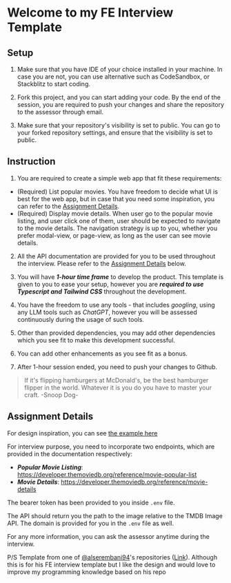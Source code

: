 # Welcome to my FE Interview Template

## Setup

1. Make sure that you have IDE of your choice installed in your machine. In case you are not, you can use alternative such as CodeSandbox, or Stackblitz to start coding.

2. Fork this project, and you can start adding your code. By the end of the session, you are required to push your changes and share the repository to the assessor through email.

3. Make sure that your repository's visibility is set to public. You can go to your forked repository settings, and ensure that the visibility is set to public.

## Instruction

1. You are required to create a simple web app that fit these requirements:

- (Required) List popular movies. You have freedom to decide what UI is best for the web app, but in case that you need some inspiration, you can refer to the [Assignment Details](#assignment-details).
- (Required) Display movie details. When user go to the popular movie listing, and user click one of them, user should be expected to navigate to the movie details. The navigation strategy is up to you, whether you prefer modal-view, or page-view, as long as the user can see movie details.

2. All the API documentation are provided for you to be used throughout the interview. Please refer to the [Assignment Details](#assignment-details) below.

3. You will have **_1-hour time frame_** to develop the product. This template is given to you to ease your setup, however you are **_required to use Typescript and Tailwind CSS_** throughout the development.

4. You have the freedom to use any tools - that includes _googling_, using any LLM tools such as _ChatGPT_, however you will be assessed continuously during the usage of such tools.

5. Other than provided dependencies, you may add other dependencies which you see fit to make this development successful.

6. You can add other enhancements as you see fit as a bonus.

7. After 1-hour session ended, you need to push your changes to Github.

> If it's flipping hamburgers at McDonald's, be the best hamburger flipper in the world. Whatever it is you do you have to master your craft. -Snoop Dog-

## Assignment Details

For design inspiration, you can see [the example here](<https://www.figma.com/file/Y8ohcJuzy1O0rNVRcGrim3/HTML-%26-CSS-Basics-(Community)?type=design&node-id=102-442&mode=design&t=lEAUHJUGaUvl0BnH-0>)

For interview purpose, you need to incorporate two endpoints, which are provided in the documentation respectively:

- **_Popular Movie Listing_**: https://developer.themoviedb.org/reference/movie-popular-list
- **_Movie Details_**: https://developer.themoviedb.org/reference/movie-details

The bearer token has been provided to you inside `.env` file.

The API should return you the path to the image relative to the TMDB Image API. The domain is provided for you in the `.env` file as well.

For any more information, you can ask the assessor anytime during the interview.

P/S
Template from one of [@alserembani94](https://github.com/alserembani94)'s repositories ([Link](https://github.com/alserembani94/decube-fe-iv-template)). Although this is for his FE interview template but I like the design and would love to improve my programming knowledge based on his repo
